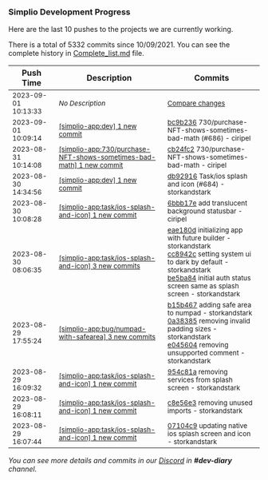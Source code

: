 
### Simplio Development Progress

Here are the last 10 pushes to the projects we are currently working.

There is a total of 5332 commits since 10/09/2021. You can see the complete history in
 [Complete_list.md](Complete_list.md) file.

| Push Time | Description | Commits |
| --- | --- | --- |
| <sub>2023-09-01 10:13:33</sub> | <sub>_No Description_</sub> | <sub>[Compare changes](https://github.com/SimplioOfficial/simplio-app/compare/e045604dbdcc...7af6b93431c9)</sub> |
| <sub>2023-09-01 10:09:14</sub> | <sub>[[simplio-app:dev] 1 new commit](https://github.com/SimplioOfficial/simplio-app/commit/bc9b23632cf462fdee256c10fc31de18c8beae66)</sub> | <sub>[bc9b236](https://github.com/SimplioOfficial/simplio-app/commit/bc9b23632cf462fdee256c10fc31de18c8beae66) 730/purchase-NFT-shows-sometimes-bad-math (#686) - ciripel</sub> |
| <sub>2023-08-31 10:14:08</sub> | <sub>[[simplio-app:730/purchase-NFT-shows-sometimes-bad-math] 1 new commit](https://github.com/SimplioOfficial/simplio-app/commit/cb24fc2983317896ad2e5ed4b53ad7c5d9564fd8)</sub> | <sub>[cb24fc2](https://github.com/SimplioOfficial/simplio-app/commit/cb24fc2983317896ad2e5ed4b53ad7c5d9564fd8) 730/purchase-NFT-shows-sometimes-bad-math - ciripel</sub> |
| <sub>2023-08-30 14:34:56</sub> | <sub>[[simplio-app:dev] 1 new commit](https://github.com/SimplioOfficial/simplio-app/commit/db92916fba340c438660a97f7c1bbeeaeb15236b)</sub> | <sub>[db92916](https://github.com/SimplioOfficial/simplio-app/commit/db92916fba340c438660a97f7c1bbeeaeb15236b) Task/ios splash and icon (#684) - storkandstark</sub> |
| <sub>2023-08-30 10:08:28</sub> | <sub>[[simplio-app:task/ios-splash-and-icon] 1 new commit](https://github.com/SimplioOfficial/simplio-app/commit/6bbb17e48892f9a0e5cd020317e7eee6f893d174)</sub> | <sub>[6bbb17e](https://github.com/SimplioOfficial/simplio-app/commit/6bbb17e48892f9a0e5cd020317e7eee6f893d174) add translucent background statusbar - ciripel</sub> |
| <sub>2023-08-30 08:06:35</sub> | <sub>[[simplio-app:task/ios-splash-and-icon] 3 new commits](https://github.com/SimplioOfficial/simplio-app/compare/954c81a172b8...be5ba84ed09f)</sub> | <sub>[eae180d](https://github.com/SimplioOfficial/simplio-app/commit/eae180d697d47b88a8050b4a4bb7e8ab4532800a) initializing app with future builder - storkandstark<br>[cc8942c](https://github.com/SimplioOfficial/simplio-app/commit/cc8942cc06c40ec835cb0fc11a22fe53f84b3325) setting system ui to dark by default - storkandstark<br>[be5ba84](https://github.com/SimplioOfficial/simplio-app/commit/be5ba84ed09f2b849ef879407063a4e7083cd584) initial auth status screen same as splash screen - storkandstark</sub> |
| <sub>2023-08-29 17:55:24</sub> | <sub>[[simplio-app:bug/numpad-with-safearea] 3 new commits](https://github.com/SimplioOfficial/simplio-app/compare/b15b4671063c^...e045604dbdcc)</sub> | <sub>[b15b467](https://github.com/SimplioOfficial/simplio-app/commit/b15b4671063ca48e4ebd728606c228ea2353e190) adding safe area to numpad - storkandstark<br>[0a38385](https://github.com/SimplioOfficial/simplio-app/commit/0a3838510d39cb5533983d91fab6c55955ca4d59) removing invalid padding sizes - storkandstark<br>[e045604](https://github.com/SimplioOfficial/simplio-app/commit/e045604dbdcc9d5026a500d02fbf27b76165b6f0) removing unsupported comment - storkandstark</sub> |
| <sub>2023-08-29 16:09:32</sub> | <sub>[[simplio-app:task/ios-splash-and-icon] 1 new commit](https://github.com/SimplioOfficial/simplio-app/commit/954c81a172b841f341bfe1b931426db0725fa472)</sub> | <sub>[954c81a](https://github.com/SimplioOfficial/simplio-app/commit/954c81a172b841f341bfe1b931426db0725fa472) removing services from splash screen - storkandstark</sub> |
| <sub>2023-08-29 16:08:11</sub> | <sub>[[simplio-app:task/ios-splash-and-icon] 1 new commit](https://github.com/SimplioOfficial/simplio-app/commit/c8e56e3ae55493950244945b99d31a60989ad660)</sub> | <sub>[c8e56e3](https://github.com/SimplioOfficial/simplio-app/commit/c8e56e3ae55493950244945b99d31a60989ad660) removing unused imports - storkandstark</sub> |
| <sub>2023-08-29 16:07:44</sub> | <sub>[[simplio-app:task/ios-splash-and-icon] 1 new commit](https://github.com/SimplioOfficial/simplio-app/commit/07104c9297cd701d0ebb24986349be63dd05eb38)</sub> | <sub>[07104c9](https://github.com/SimplioOfficial/simplio-app/commit/07104c9297cd701d0ebb24986349be63dd05eb38) updating native ios splash screen and icon - storkandstark</sub> |

_You can see more details and commits in our [Discord](https://discord.gg/aKhjuwZmdP) in **#dev-diary** channel._
